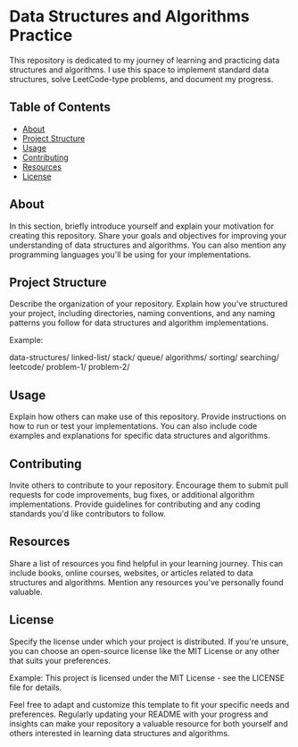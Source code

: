 # Data Structures and Algorithms Practice

This repository is dedicated to my journey of learning and practicing data structures and algorithms. I use this space to implement standard data structures, solve LeetCode-type problems, and document my progress.

## Table of Contents
- [About](#about)
- [Project Structure](#project-structure)
- [Usage](#usage)
- [Contributing](#contributing)
- [Resources](#resources)
- [License](#license)

## About

In this section, briefly introduce yourself and explain your motivation for creating this repository. Share your goals and objectives for improving your understanding of data structures and algorithms. You can also mention any programming languages you'll be using for your implementations.

## Project Structure

Describe the organization of your repository. Explain how you've structured your project, including directories, naming conventions, and any naming patterns you follow for data structures and algorithm implementations.

Example:

data-structures/
linked-list/
stack/
queue/
algorithms/
sorting/
searching/
leetcode/
problem-1/
problem-2/


## Usage

Explain how others can make use of this repository. Provide instructions on how to run or test your implementations. You can also include code examples and explanations for specific data structures and algorithms.

## Contributing

Invite others to contribute to your repository. Encourage them to submit pull requests for code improvements, bug fixes, or additional algorithm implementations. Provide guidelines for contributing and any coding standards you'd like contributors to follow.

## Resources

Share a list of resources you find helpful in your learning journey. This can include books, online courses, websites, or articles related to data structures and algorithms. Mention any resources you've personally found valuable.

## License

Specify the license under which your project is distributed. If you're unsure, you can choose an open-source license like the MIT License or any other that suits your preferences.

Example:
This project is licensed under the MIT License - see the LICENSE file for details.


Feel free to adapt and customize this template to fit your specific needs and preferences. Regularly updating your README with your progress and insights can make your repository a valuable resource for both yourself and others interested in learning data structures and algorithms.

